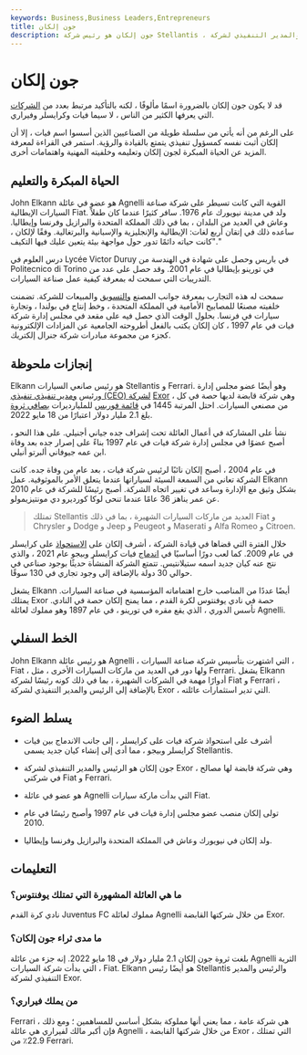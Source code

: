 ```yaml
---
keywords: Business,Business Leaders,Entrepreneurs
title: جون إلكان
description: جون إلكان هو رئيس شركة Stellantis ، وهي شركة سيارات عالمية تضم العديد من السيارات ذات العلامات التجارية الأخرى. وهو أيضًا الرئيس والمدير التنفيذي لشركة Exor ، وهي شركة قابضة لاستثمارات عائلة Agnelli.
---
```


# جون إلكان
قد لا يكون جون إلكان بالضرورة اسمًا مألوفًا ، لكنه بالتأكيد مرتبط بعدد من [الشركات](/corporation) التي يعرفها الكثير من الناس ، لا سيما فيات وكرايسلر وفيراري.

على الرغم من أنه يأتي من سلسلة طويلة من الصناعيين الذين أسسوا اسم فيات ، إلا أن إلكان أثبت نفسه كمسؤول تنفيذي يتمتع بالقيادة والرؤية. استمر في القراءة لمعرفة المزيد عن الحياة المبكرة لجون إلكان وتعليمه وخلفيته المهنية واهتمامات أخرى.

## الحياة المبكرة والتعليم

John Elkann هو عضو في عائلة Agnelli القوية التي كانت تسيطر على شركة صناعة السيارات الإيطالية Fiat. ولد في مدينة نيويورك عام 1976. سافر كثيرًا عندما كان طفلاً وعاش في العديد من البلدان ، بما في ذلك المملكة المتحدة والبرازيل وفرنسا وإيطاليا. ساعده ذلك في إتقان أربع لغات: الإيطالية والإنجليزية والإسبانية والبرتغالية. وفقًا لإلكان ، "كانت حياته دائمًا تدور حول مواجهة بيئة يتعين عليك فيها التكيف."

درس العلوم في Lycée Victor Duruy في باريس وحصل على شهادة في الهندسة من Politecnico di Torino في تورينو بإيطاليا في عام 2001. وقد حصل على عدد من التدريبات التي سمحت له بمعرفة كيفية عمل صناعة السيارات.

سمحت له هذه التجارب بمعرفة جوانب المصنع [والتسويق](/marketing) والمبيعات للشركة. تضمنت خلفيته مصنعًا للمصابيح الأمامية في المملكة المتحدة ، وخط إنتاج في بولندا ، وتجارة سيارات في فرنسا. بحلول الوقت الذي حصل فيه على مقعد في مجلس إدارة شركة فيات في عام 1997 ، كان إلكان يكتب بالفعل أطروحته الجامعية عن المزادات الإلكترونية كجزء من مجموعة مبادرات شركة جنرال إلكتريك.

## إنجازات ملحوظة

Elkann هو رئيس صانعي السيارات Stellantis و Ferrari. وهو أيضًا عضو مجلس إدارة ورئيس [ومدير تنفيذي تنفيذي (CEO) لشركة](/ceo) [Exor](/ceo) ، وهي شركة قابضة لديها حصة في كل من مصنعي السيارات. احتل المرتبة 1445 في [قائمة فوربس](/forbes) للمليارديرات [بصافي ثروة](/networth) بلغ 2.1 مليار دولار اعتبارًا من 18 مايو 2022.

نشأ على المشاركة في أعمال العائلة تحت إشراف جده جياني أجنيلي. على هذا النحو ، أصبح عضوًا في مجلس إدارة شركة فيات في عام 1997 بناءً على إصرار جده بعد وفاة ابن عمه جيوفاني ألبرتو أنيلي.

في عام 2004 ، أصبح إلكان نائبًا لرئيس شركة فيات ، بعد عام من وفاة جده. كانت الشركة تعاني من السمعة السيئة لسياراتها عندما يتعلق الأمر بالموثوقية. عمل Elkann بشكل وثيق مع الإدارة وساعد في تغيير اتجاه الشركة. أصبح رئيسًا للشركة في عام 2010 عن عمر يناهز 36 عامًا عندما تنحى لوكا كورديرو دي مونتيزيمولو.

> تمتلك Stellantis العديد من ماركات السيارات الشهيرة ، بما في ذلك Fiat و Chrysler و Dodge و Jeep و Peugeot و Maserati و Alfa Romeo و Citroen.

>

خلال الفترة التي قضاها في قيادة الشركة ، أشرف إلكان على [الاستحواذ](/acquisition) على كرايسلر في عام 2009. كما لعب دورًا أساسيًا في [اندماج](/merger) فيات كرايسلر وبيجو عام 2021 ، والذي نتج عنه كيان جديد اسمه ستيلانتيس. تتمتع الشركة المنشأة حديثًا بوجود صناعي في حوالي 30 دولة بالإضافة إلى وجود تجاري في 130 سوقًا.

يشغل Elkann أيضًا عددًا من المناصب خارج اهتماماته المؤسسية في صناعة السيارات. يمتلك Exor حصة في نادي يوفنتوس لكرة القدم ، مما يمنح إلكان حصة في النادي. تأسس الدوري ، الذي يقع مقره في تورينو ، في عام 1897 وهو مملوك لعائلة Agnelli.

## الخط السفلي

John Elkann هو رئيس عائلة Agnelli ، التي اشتهرت بتأسيس شركة صناعة السيارات ، Fiat ، ولها دور في العديد من ماركات السيارات الأخرى ، مثل Ferrari. يشغل Elkann أدوارًا مهمة في الشركات الشهيرة ، بما في ذلك كونه رئيسًا لشركة Fiat و Ferrari ، بالإضافة إلى الرئيس والمدير التنفيذي لشركة Exor ، التي تدير استثمارات عائلته.

## يسلط الضوء

- أشرف على استحواذ شركة فيات على كرايسلر ، إلى جانب الاندماج بين فيات كرايسلر وبيجو ، مما أدى إلى إنشاء كيان جديد يسمى Stellantis.

- جون إلكان هو الرئيس والمدير التنفيذي لشركة Exor ، وهي شركة قابضة لها مصالح في شركتي Fiat و Ferrari.

- هو عضو في عائلة Agnelli التي بدأت ماركة سيارات Fiat.

- تولى إلكان منصب عضو مجلس إدارة فيات في عام 1997 وأصبح رئيسًا في عام 2010.

- ولد إلكان في نيويورك وعاش في المملكة المتحدة والبرازيل وفرنسا وإيطاليا.

## التعليمات

### ما هي العائلة المشهورة التي تمتلك يوفنتوس؟

نادي كرة القدم Juventus FC مملوك لعائلة Agnelli من خلال شركتها القابضة Exor.

### ما مدى ثراء جون إلكان؟

بلغت ثروة جون إلكان 2.1 مليار دولار في 18 مايو 2022. إنه جزء من عائلة Agnelli الثرية التي بدأت شركة السيارات ، Fiat. Elkann هو أيضًا رئيس Stellantis والرئيس والمدير التنفيذي لشركة Exor.

### من يملك فيراري؟

Ferrari هي شركة عامة ، مما يعني أنها مملوكة بشكل أساسي للمساهمين ؛ ومع ذلك ، فإن أكبر مالك لفيراري هي عائلة Agnelli ، من خلال شركتها القابضة Exor ، التي تمتلك 22.9٪ من Ferrari.

